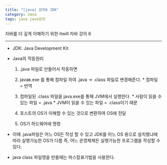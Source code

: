 ```yaml
---
title: "[java] 강의6 JDK"
category: Java
tags: java java강의 
---
```


자바를 더 깊게 이해하기 위한 itwill 자바 강의 6

-----

- JDK: Java Development Kit

- Java의 작동원리
    1. .java 파일로 만들어서 작동하면

    2. java**c**.exe 를 통해 컴파일 하여 .java -> .class 파일로 변경해준다.
            * 컴파일 = 번역

    3. 컴파일된 .class 파일을 java.exe를 통해 JVM에서 실행한다.
            * 사람이 읽을 수 있는 파일 = .java
            * JVM이 읽을 수 있는 파일 = .class이기 때문

    4. 호스트의 OS가 이해할 수 있는 것으로 변환하여 OS에 전달
    5. OS가 하드웨어에 명령

* 이때 .java파일은 어느 OS든 작성 할 수 있고 JDK를 어느 OS 용으로 설치했냐에 따라 실행가능한 OS가 다름 즉, 어느 운영체제든 실행가능한 프로그램을 작성할 수 있다.

- java class 파일명을 만들때는 파스칼표기법을 사용한다.

